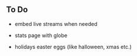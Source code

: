 ## To Do

- embed live streams when needed
- stats page with globe

- holidays easter eggs (like halloween, xmas etc.)